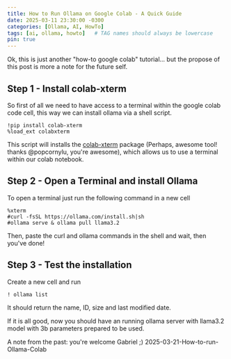 ```yaml
---
title: How to Run Ollama on Google Colab - A Quick Guide
date: 2025-03-11 23:30:00 -0300
categories: [Ollama, AI, HowTo]
tags: [ai, ollama, howto]   # TAG names should always be lowercase
pin: true
---
```


Ok, this is just another "how-to google colab" tutorial... but the propose of this post is  more a note for the future self.

## Step 1 - Install colab-xterm
So first of all we need to have access to a terminal within the google colab code cell, this way we can install ollama via a shell script.

```shell
!pip install colab-xterm  
%load_ext colabxterm
```

This script will installs the [colab-xterm](https://github.com/InfuseAI/colab-xterm) package (Perhaps, awesome tool! thanks @popcornylu, you're awesome), which allows us to use a terminal within our colab notebook.
## Step 2 - Open a Terminal and install Ollama

To open a terminal just run the following command in a new cell
```shell
%xterm
#curl -fsSL https://ollama.com/install.sh|sh
#ollama serve & ollama pull llama3.2
```
Then, paste the curl and ollama commands in the shell and wait, then you've done!

## Step 3 - Test the installation

Create a new cell and run

```shell
! ollama list
```

It should return the name, ID, size and last modified date.

If it is all good, now you should have an running ollama server with llama3.2 model with 3b parameters prepared to be used.

A note from the past: you're welcome Gabriel ;)
2025-03-21-How-to-run-Ollama-Colab